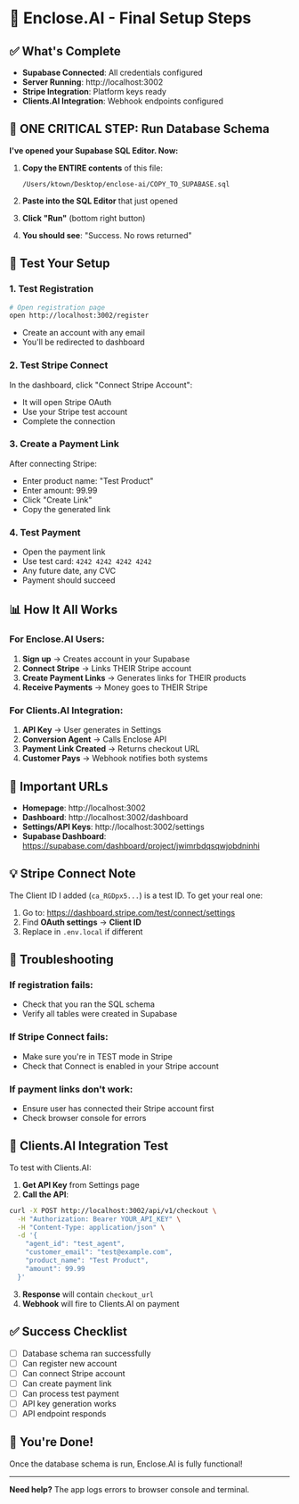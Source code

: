 # 🎉 Enclose.AI - Final Setup Steps

## ✅ What's Complete
- **Supabase Connected**: All credentials configured
- **Server Running**: http://localhost:3002
- **Stripe Integration**: Platform keys ready
- **Clients.AI Integration**: Webhook endpoints configured

## 🔴 ONE CRITICAL STEP: Run Database Schema

**I've opened your Supabase SQL Editor. Now:**

1. **Copy the ENTIRE contents** of this file:
   ```
   /Users/ktown/Desktop/enclose-ai/COPY_TO_SUPABASE.sql
   ```

2. **Paste into the SQL Editor** that just opened

3. **Click "Run"** (bottom right button)

4. **You should see**: "Success. No rows returned"

## 🧪 Test Your Setup

### 1. Test Registration
```bash
# Open registration page
open http://localhost:3002/register
```

- Create an account with any email
- You'll be redirected to dashboard

### 2. Test Stripe Connect
In the dashboard, click "Connect Stripe Account":
- It will open Stripe OAuth
- Use your Stripe test account
- Complete the connection

### 3. Create a Payment Link
After connecting Stripe:
- Enter product name: "Test Product"
- Enter amount: 99.99
- Click "Create Link"
- Copy the generated link

### 4. Test Payment
- Open the payment link
- Use test card: `4242 4242 4242 4242`
- Any future date, any CVC
- Payment should succeed

## 📊 How It All Works

### For Enclose.AI Users:
1. **Sign up** → Creates account in your Supabase
2. **Connect Stripe** → Links THEIR Stripe account
3. **Create Payment Links** → Generates links for THEIR products
4. **Receive Payments** → Money goes to THEIR Stripe

### For Clients.AI Integration:
1. **API Key** → User generates in Settings
2. **Conversion Agent** → Calls Enclose API
3. **Payment Link Created** → Returns checkout URL
4. **Customer Pays** → Webhook notifies both systems

## 🔑 Important URLs

- **Homepage**: http://localhost:3002
- **Dashboard**: http://localhost:3002/dashboard
- **Settings/API Keys**: http://localhost:3002/settings
- **Supabase Dashboard**: https://supabase.com/dashboard/project/jwimrbdqsqwjobdninhi

## 💡 Stripe Connect Note

The Client ID I added (`ca_RGDpx5...`) is a test ID. To get your real one:

1. Go to: https://dashboard.stripe.com/test/connect/settings
2. Find **OAuth settings** → **Client ID**
3. Replace in `.env.local` if different

## 🚨 Troubleshooting

### If registration fails:
- Check that you ran the SQL schema
- Verify all tables were created in Supabase

### If Stripe Connect fails:
- Make sure you're in TEST mode in Stripe
- Check that Connect is enabled in your Stripe account

### If payment links don't work:
- Ensure user has connected their Stripe account first
- Check browser console for errors

## 🔄 Clients.AI Integration Test

To test with Clients.AI:

1. **Get API Key** from Settings page
2. **Call the API**:
```bash
curl -X POST http://localhost:3002/api/v1/checkout \
  -H "Authorization: Bearer YOUR_API_KEY" \
  -H "Content-Type: application/json" \
  -d '{
    "agent_id": "test_agent",
    "customer_email": "test@example.com",
    "product_name": "Test Product",
    "amount": 99.99
  }'
```

3. **Response** will contain `checkout_url`
4. **Webhook** will fire to Clients.AI on payment

## ✅ Success Checklist

- [ ] Database schema ran successfully
- [ ] Can register new account
- [ ] Can connect Stripe account
- [ ] Can create payment link
- [ ] Can process test payment
- [ ] API key generation works
- [ ] API endpoint responds

## 🎊 You're Done!

Once the database schema is run, Enclose.AI is fully functional!

---

**Need help?** The app logs errors to browser console and terminal.